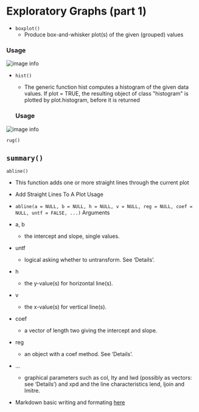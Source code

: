 # Exploratory Graphs (part 1)

- ``` boxplot() ```
  - Produce box-and-whisker plot(s) of the given (grouped) values

### Usage
![image info](https://github.com/WelfareCheck/Data-Science-Foundations-using-R-Specialization/blob/master/Exploratory%20Data%20Analysis/Week%201/Lesson%201:%20Graphs/Boxplot.JPG?raw=true)

- ``` hist() ```
  - The generic function hist computes a histogram of the given data values. If plot = TRUE, the resulting object of class "histogram" is plotted by plot.histogram, before it is returned
  
  ### Usage
![image info](https://github.com/WelfareCheck/Data-Science-Foundations-using-R-Specialization/blob/master/Exploratory%20Data%20Analysis/Week%201/Lesson%201:%20Graphs/Histogram.JPG?raw=true)


``` rug() ```

``` summary() ```
  - 

``` abline() ```
  - This function adds one or more straight lines through the current plot
  - Add Straight Lines To A Plot
Usage
  - ``` abline(a = NULL, b = NULL, h = NULL, v = NULL, reg = NULL, coef = NULL, untf = FALSE, ...) ```
Arguments
  - a, b
    - the intercept and slope, single values.
  - untf
    - logical asking whether to untransform. See ‘Details’.
  - h
    - the y-value(s) for horizontal line(s).
  - v
    - the x-value(s) for vertical line(s).
  - coef
    - a vector of length two giving the intercept and slope.
  - reg
    - an object with a coef method. See ‘Details’.
  - …
    - graphical parameters such as col, lty and lwd (possibly as vectors: see ‘Details’) and xpd and the line characteristics lend, ljoin and lmitre.
    
  - Markdown basic writing and formating [here](https://help.github.com/en/github/writing-on-github/basic-writing-and-formatting-syntax)

